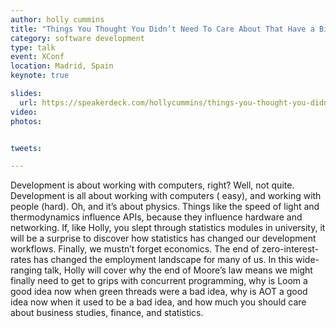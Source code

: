 ```yaml
---
author: holly cummins
title: "Things You Thought You Didn’t Need To Care About That Have a Big Impact On Your Job"
category: software development
type: talk
event: XConf
location: Madrid, Spain
keynote: true

slides:
  url: https://speakerdeck.com/hollycummins/things-you-thought-you-didnt-need-to-care-about-that-have-a-big-impact-on-your-job
video:
photos:


tweets:

---
```


Development is about working with computers, right? Well, not quite. Development is all about working with computers (
easy), and working with people (hard). Oh, and it’s about physics. Things like the speed of light and thermodynamics
influence APIs, because they influence hardware and networking. If, like Holly, you slept through statistics modules in
university, it will be a surprise to discover how statistics has changed our development workflows. Finally, we mustn’t
forget economics. The end of zero-interest-rates has changed the employment landscape for many of us. In this
wide-ranging talk, Holly will cover why the end of Moore’s law means we might finally need to get to grips with
concurrent programming, why is Loom a good idea now when green threads were a bad idea, why is AOT a good idea now when
it used to be a bad idea, and how much you should care about business studies, finance, and statistics. 